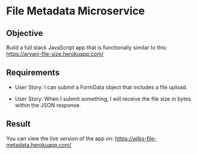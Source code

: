 # File Metadata Microservice


## Objective

Build a full stack JavaScript app that is functionally similar to this: https://aryanj-file-size.herokuapp.com/


## Requirements

* User Story: I can submit a FormData object that includes a file upload.

* User Story: When I submit something, I will receive the file size in bytes within the JSON response.


## Result

You can view the live version of the app on: https://ajibs-file-metadata.herokuapp.com/

